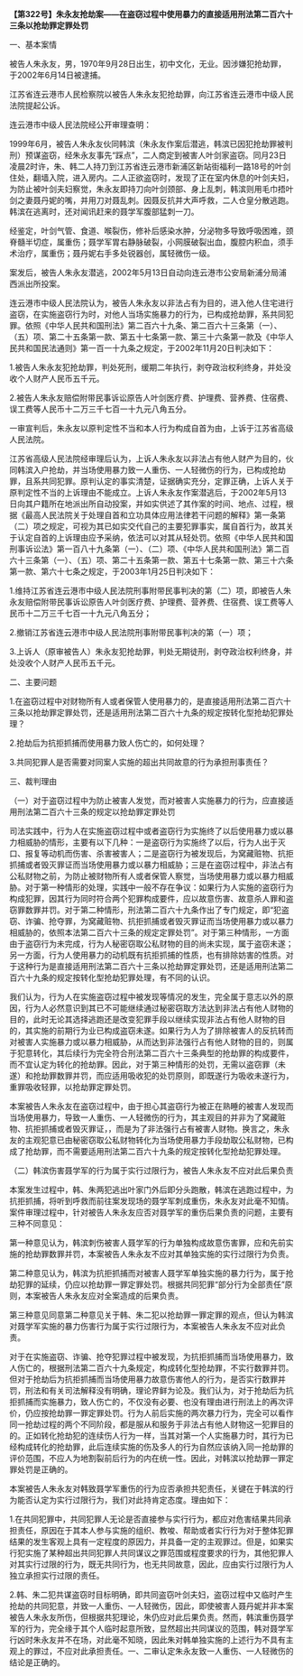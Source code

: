 **【第322号】朱永友抢劫案——在盗窃过程中使用暴力的直接适用刑法第二百六十三条以抢劫罪定罪处罚**

一、基本案情

被告人朱永友，男，1970年9月28日出生，初中文化，无业。因涉嫌犯抢劫罪，于2002年6月14日被逮捕。

江苏省连云港市人民检察院以被告人朱永友犯抢劫罪，向江苏省连云港市中级人民法院提起公诉。

连云港市中级人民法院经公开审理查明：

1999年6月，被告人朱永友伙同韩滨（朱永友作案后潜逃，韩滨已因犯抢劫罪被判刑）预谋盗窃，经朱永友事先“踩点”，二人商定到被害人叶剑家盗窃。同月23日凌晨2时许，朱、韩二人持刀到江苏省连云港市新浦区新站街福利一路18号的叶剑住处，翻墙入院，进入房内。二人正欲盗窃时，发现了正在室内休息的叶剑夫妇，为防止被叶剑夫妇察觉，朱永友即持刀向叶剑颈部、身上乱刺，韩滨则用毛巾捂叶剑之妻聂丹妮的嘴，并用刀对聂乱刺。因聂反抗并大声呼救，二人仓皇分散逃跑。韩滨在逃离时，还对闻讯赶来的聂学军腹部猛刺一刀。

经鉴定，叶剑气管、食道、喉裂伤，修补后感染水肿，分泌物多导致呼吸困难，颈脊髓半切症，属重伤；聂学军胃右静脉破裂，小网膜破裂出血，腹腔内积血，须手术治疗，属重伤；聂丹妮右手多处锐器创，属轻微伤一级。

案发后，被告人朱永友潜逃，2002年5月13日自动向连云港市公安局新浦分局浦西派出所投案。

连云港市中级人民法院认为，被告人朱永友以非法占有为目的，进入他人住宅进行盗窃，在实施盗窃行为时，对他人当场实施暴力的行为，已构成抢劫罪，系共同犯罪。依照《中华人民共和国刑法》第二百六十九条、第二百六十三条第（一）、（五）项、第二十五条第一款、第五十七条第一款、第三十六条第一款及《中华人民共和国民法通则》第一百一十九条之规定，于2002年11月20日判决如下：

1.被告人朱永友犯抢劫罪，判处死刑，缓期二年执行，剥夺政治权利终身，并处没收个人财产人民币五千元。

2.被告人朱永友赔偿附带民事诉讼原告人叶剑医疗费、护理费、营养费、住宿费、误工费等人民币十二万三千七百一十九元八角五分。

一审宣判后，朱永友以原判定性不当和本人行为构成自首为由，上诉于江苏省高级人民法院。

江苏省高级人民法院经审理后认为，上诉人朱永友以非法占有他人财产为目的，伙同韩滨入户抢劫，并当场使用暴力致一人重伤、一人轻微伤的行为，已构成抢劫罪，且系共同犯罪。原判认定的事实清楚，证据确实充分，定罪正确，上诉人关于原判定性不当的上诉理由不能成立。上诉人朱永友作案潜逃后，于2002年5月13日向其户籍所在地派出所自动投案，并如实供述了其作案的时间、地点、过程，根据《最高人民法院关于处理自首和立功具体应用法律若干问题的解释》第一条第（二）项之规定，可视为其已如实交代自己的主要犯罪事实，属自首行为，故其关于认定自首的上诉理由应予采纳，依法可以对其从轻处罚。依照《中华人民共和国刑事诉讼法》第一百八十九条第（一）、（二）项、《中华人民共和国刑法》第二百六十三条第（一）、（五）项、第二十五条第一款、第五十七条第一款、第三十六条第一款、第六十七条之规定，于2003年1月25日判决如下：

1.维持江苏省连云港市中级人民法院刑事附带民事判决的第（二）项，即被告人朱永友赔偿附带民事诉讼原告人叶剑医疗费、护理费、营养费、住宿费、误工费等人民币十二万三千七百一十九元八角五分；

2.撤销江苏省连云港市中级人民法院刑事附带民事判决的第（一）项；

3.上诉人（原审被告人）朱永友犯抢劫罪，判处无期徒刑，剥夺政治权利终身，并处没收个人财产人民币五千元。

二、主要问题

1.在盗窃过程中对财物所有人或者保管人使用暴力的，是直接适用刑法第二百六十三条以抢劫罪定罪处罚，还是适用刑法第二百六十九条的规定按转化型抢劫犯罪处理？

2.抢劫后为抗拒抓捕而使用暴力致人伤亡的，如何处理？

3.共同犯罪人是否需要对同案人实施的超出共同故意的行为承担刑事责任？

三、裁判理由

（一）对于盗窃过程中为防止被害人发觉，而对被害人实施暴力的行为，应直接适用刑法第二百六十三条的规定以抢劫罪定罪处罚

司法实践中，行为人在实施盗窃过程中或者盗窃行为实施终了以后使用暴力或以暴力相威胁的情形，主要有以下几种：一是盗窃行为实施终了以后，行为人出于灭口、报复等动机而伤害、杀害被害人；二是盗窃行为被发现后，为窝藏赃物、抗拒抓捕或者毁灭罪证而当场使用暴力或以暴力相威胁；三是在盗窃过程中，非法占有公私财物之前，为防止被财物所有人或者保管人察觉，当场使用暴力或以暴力相威胁。对于第一种情形的处理，实践中一般不存在争议：如果行为人实施的盗窃行为构成犯罪，因其行为同时符合两个犯罪构成要件，应以故意伤害、故意杀人罪和盗窃罪数罪并罚。对于第二种情形，刑法第二百六十九条作出了专门规定，即“犯盗窃、诈骗、抢夺罪，为窝藏赃物、抗拒抓捕或者毁灭罪证而当场使用暴力或以暴力相威胁的，依照本法第二百六十三条的规定定罪处罚”。对于第三种情形，一方面由于盗窃行为未完成，行为人秘密窃取公私财物的目的尚未实现，属于盗窃未遂；另一方面，行为人使用暴力的动机既有抗拒抓捕的性质，也有排除妨害的性质。对于这种行为是直接适用刑法第二百六十三条以抢劫罪定罪处罚，还是适用刑法第二百六十九条的规定按转化型抢劫犯罪处理，有不同的认识。

我们认为，行为人在实施盗窃过程中被发现等情况的发生，完全属于意志以外的原因，行为人必然意识到其已不可能继续通过秘密窃取方法达到非法占有他人财物的目的，此时无论其选择逃跑还是改变犯罪手段以继续实现非法占有他人财物的目的，其实施的前期行为业已构成盗窃未遂。如果行为人为了排除被害人的反抗转而对被害人实施暴力或以暴力相威胁，从而达到非法强行占有他人财物的目的，则属于犯意转化，其后续行为完全符合刑法第二百六十三条典型的抢劫罪的构成要件，而不宜认定为转化的抢劫罪。因此，对于第三种情形的处罚，无需以盗窃罪（未遂）和抢劫罪数罪并罚，而应适用吸收犯的处罚原则，即既遂行为吸收未遂行为，重罪吸收轻罪，以抢劫罪定罪处罚。

本案被告人朱永友在盗窃过程中，由于担心其盗窃行为被正在熟睡的被害人发现而当场使用暴力，导致一人重伤、一人轻微伤的行为，其主观目的并非为了窝藏赃物、抗拒抓捕或者毁灭罪证，，而是为了非法强行占有被害人财物。换言之，朱永友的主观犯意已由秘密窃取公私财物转化为当场使用暴力手段劫取公私财物，已构成了抢劫罪，而不需要适用刑法第二百六十九条的规定按转化型抢劫犯罪处理。

（二）韩滨伤害聂学军的行为属于实行过限行为，被告人朱永友不应对此后果负责

本案发生过程中，韩、朱两犯逃出叶家门外后即分头跑散，韩滨在逃跑过程中，为抗拒抓捕，将听到呼救而前往案发现场的聂学军刺成重伤，朱永友对此毫不知情。案件审理过程中，针对被告人朱永友应否对聂学军的重伤后果负责的问题，主要有三种不同意见：

第一种意见认为，韩滨刺伤被害人聂学军的行为单独构成故意伤害罪，应和先前实施的抢劫罪数罪并罚，本案被告人朱永友不应对其单独实施的实行过限行为负责。

第二种意见认为，韩滨为抗拒抓捕而对被害人聂学军单独实施的暴力行为，属于抢劫犯罪的延续，仍应以抢劫罪一罪定罪处罚。根据共同犯罪“部分行为全部责任”原则，本案被告人朱永友应对全案造成的后果负责。

第三种意见同意第二种意见关于韩、朱二犯以抢劫罪一罪定罪的观点，但认为韩滨对聂学军实施的暴力伤害行为属于实行过限行为，本案被告人朱永友不应对此负责。

对于在实施盗窃、诈骗、抢夺犯罪过程中被发现，为抗拒抓捕而当场使用暴力，致人伤亡的，根据刑法第二百六十九条规定，构成转化型抢劫罪，不实行数罪并罚。但对于抢劫后为抗拒抓捕而当场使用暴力故意伤害他人的行为，是否实行数罪并罚，刑法和有关司法解释没有明确，理论界鲜为论及。我们认为，对于抢劫后为抗拒抓捕而实施暴力，致人伤亡的，不仅没有必要、也没有理由进行刑法上的再次评价，仍应按抢劫罪一罪定罪处罚。行为人前后实施的两次暴力行为，完全可以看作同一抢劫过程的两个不同阶段，都是服从和服务于非法占有他人财物这一犯罪目的的。正如转化抢劫犯的连续伤人行为一样，当其对第一个人实施暴力时，其行为已经构成转化的抢劫罪，此后连续实施的伤及多人的行为自然应该纳入同一抢劫罪的评价范围，不应人为地割裂前后行为的内在统一性。因此，对韩滨以抢劫罪一罪定罪处罚是正确的。

本案被告人朱永友对韩致聂学军重伤的行为应否承担共犯责任，关键在于韩滨的行为能否认定为实行过限行为，我们对此持肯定态度。理由如下：

1.在共同犯罪中，共同犯罪人无论是否直接参与实行行为，都应对危害结果共同承担责任，原因在于其本人参与实施的组织、教唆、帮助或者实行行为对于整体犯罪结果的发生客观上具有一定程度的原因力，并具备一定的主观罪过。但是，如果实行犯实施了某种超出共同犯罪人共同谋议之罪范围或程度要求的行为，其他犯罪人对其实行过限的行为，既无共同行为，也无共同故意，因此，应由实行过限行为人独立承担实行过限的责任。

2.韩、朱二犯共谋盗窃时目标明确，即共同盗窃叶剑夫妇，盗窃过程中又临时产生抢劫的共同犯意，并致一人重伤、一人轻微伤，因此，即使被害人聂丹妮并非本案被告人朱永友所伤，但根据共犯理论，朱仍应对此后果负责。然而，韩滨重伤聂学军的行为，完全缘于其个人临时起意所致，显然超出共同谋议的范围，韩对聂学军行凶时朱永友并不在场，对此毫不知晓，因此朱对韩单独实施的上述行为不具有主观上的罪过，不应对此承担责任。一、二审认定朱永友致一人重伤、一人轻微伤的结论是正确的。